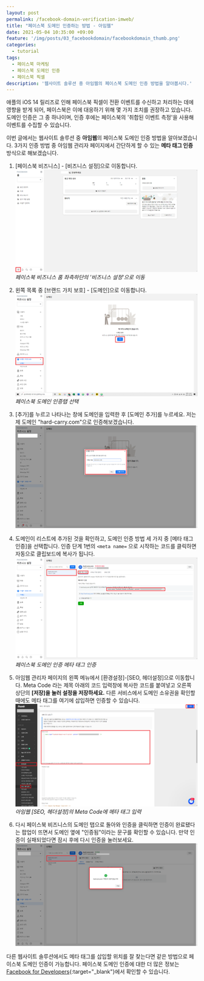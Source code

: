 ```yaml
---
layout: post
permalink: /facebook-domain-verification-imweb/
title: "페이스북 도메인 인증하는 방법 - 아임웹"
date: 2021-05-04 10:35:00 +09:00
feature: '/img/posts/03_facebookdomain/facebookdomain_thumb.png'
categories:
  - tutorial
tags:
  - 페이스북 마케팅
  - 페이스북 도메인 인증
  - 페이스북 픽셀
description: '웹사이트 솔루션 중 아임웹의 페이스북 도메인 인증 방법을 알아봅시다.'
---
```


애플의 iOS 14 릴리즈로 인해 페이스북 픽셀이 전환 이벤트를 수신하고 처리하는 데에 영향을 받게 되어, 페이스북은 이에 대응하기 위해 몇 가지 조치를 권장하고 있습니다. 도메인 인증은 그 중 하나이며, 인증 후에는 페이스북의 '취합된 이벤트 측정'을 사용해 이벤트를 수집할 수 있습니다.

이번 글에서는 웹사이트 솔루션 중 **아임웹**의 페이스북 도메인 인증 방법을 알아보겠습니다. 3가지 인증 방법 중 아임웹 관리자 페이지에서 간단하게 할 수 있는 **메타 태그 인증** 방식으로 해보겠습니다.

1. [페이스북 비즈니스] - [비즈니스 설정]으로 이동합니다.
![페이스북 비즈니스 홈 좌측하단의 '비즈니스 설정'](/img/posts/03_facebookdomain/facebookbusinesshome.PNG)*페이스북 비즈니스 홈 좌측하단의 '비즈니스 설정'으로 이동*

2. 왼쪽 목록 중 [브랜드 가치 보호] - [도메인]으로 이동합니다.
![페이스북 도메인 인증탭](/img/posts/03_facebookdomain/addnewdomain.PNG)*페이스북 도메인 인증탭 선택*

3. [추가]를 누르고 나타나는 창에 도메인을 입력한 후 [도메인 추가]를 누르세요. 저는 제 도메인 "hard-carry.com"으로 인증해보겠습니다.
![페이스북 도메인 추가](/img/posts/03_facebookdomain/adddomain.PNG)

4. 도메인이 리스트에 추가된 것을 확인하고, 도메인 인증 방법 세 가지 중 [메타 태그 인증]을 선택합니다. 인증 단계 1번의 ```<meta name=``` 으로 시작하는 코드를 클릭하면 자동으로 클립보드에 복사가 됩니다.
![페이스북 도메인 인증 메타 태그 인증](/img/posts/03_facebookdomain/domainvalidmetatag.PNG)*페이스북 도메인 인증 메타 태그 인증*

5. 아임웹 관리자 페이지의 왼쪽 메뉴에서 [환경설정]-[SEO, 헤더설정]으로 이동합니다. Meta Code 라는 제목 아래의 코드 입력창에 복사한 코드를 붙여넣고 오른쪽 상단의 **[저장]을 눌러 설정을 저장하세요.** 다른 서비스에서 도메인 소유권을 확인할 때에도 메타 태그를 여기에 삽입하면 인증할 수 있습니다.
![아임웹 메타 태그 삽입](/img/posts/03_facebookdomain/metatag.PNG)*아임웹 [SEO, 헤더설정]의 Meta Code에 메타 태그 입력*

6. 다시 페이스북 비즈니스의 도메인 탭으로 돌아와 인증을 클릭하면 인증이 완료됐다는 팝업이 뜨면서 도메인 옆에 "인증됨"이라는 문구를 확인할 수 있습니다. 만약 인증이 실패되었다면 잠시 후에 다시 인증을 눌러보세요.
![페이스북 도메인 인증 성공](/img/posts/03_facebookdomain/domainvalidsuccess.PNG)

다른 웹사이트 솔루션에서도 메타 태그를 삽입할 위치를 잘 찾는다면 같은 방법으로 페이스북 도메인 인증이 가능합니다. 페이스북 도메인 인증에 대한 더 많은 정보는 [Facebook for Developers](https://developers.facebook.com/docs/sharing/domain-verification){:target="_blank"}에서 확인할 수 있습니다.
